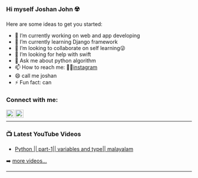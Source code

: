 ### Hi myself Joshan John ☢️




Here are some ideas to get you started:

- 🔭 I’m currently working on web and app developing
- 🌱 I’m currently learning Django framework
- 👯 I’m looking to collaborate on self learning😜
- 🤔 I’m looking for help with swift
- 💬 Ask me about python algorithm
- 📫 How to reach me: 👦🏻[instagram](https://www.instagram.com/mr_._joshan_/)
- 😄 call me joshan 
- ⚡ Fun fact: can


### Connect with me:

<img align="left" alt="codeSTACKr | YouTube" width="22px" src="https://cdn.jsdelivr.net/npm/simple-icons@v3/icons/youtube.svg" href="https://youtu.be/TouadCF8Ya0"/>
<img align="left" alt="codeSTACKr | Instagram" width="22px" src="https://cdn.jsdelivr.net/npm/simple-icons@v3/icons/instagram.svg" href="https://www.instagram.com/mr_._joshan_/" />

<br />


---

### 📺 Latest YouTube Videos

<!-- YOUTUBE:START -->
- [Python || part-1|| variables and type|| malayalam](https://youtu.be/TouadCF8Ya0)


➡️ [more videos...](https://www.youtube.com/channel/UC20bQve1X7_lmArzUQS11vw)

---

